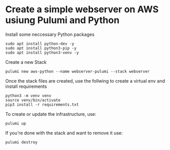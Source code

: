 # Create a simple webserver on AWS usiung Pulumi and Python

Install some neccessary Python packages

```
sudo apt install python-dev -y
sudo apt install python3-pip -y
sudo apt install python3-venv -y
```

Create a new Stack

```
pulumi new aws-python --name webserver-pulumi --stack webserver
```

Once the stack files are created, use the follwing to create a virtual env and install requirements

```
python3 -m venv venv
source venv/bin/activate
pip3 install -r requirements.txt
```

To create or update the infrastructure, use:

```
pulumi up
```

If you're done with the stack and want to remove it use:

```
pulumi destroy
```
